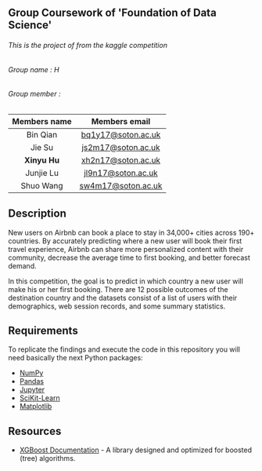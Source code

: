 ## Group Coursework of 'Foundation of Data Science'
###### This is the project of from the kaggle competition
###### Group name : H 
###### Group member    : <br>

|Members name | Members email|
|:------------: | :-------------:|
|Bin Qian     | bq1y17@soton.ac.uk|
|Jie Su       | js2m17@soton.ac.uk|
|**Xinyu Hu**     | xh2n17@soton.ac.uk|
|Junjie Lu    | jl9n17@soton.ac.uk|
|Shuo Wang    | sw4m17@soton.ac.uk|

## Description
New users on Airbnb can book a place to stay in 34,000+ cities across 190+ countries. By accurately predicting where a new user will book their first travel experience, Airbnb can share more personalized content with their community, decrease the average time to first booking, and better forecast demand.<br>


In this competition, the goal is to predict in which country a new user will make his or her first booking. There are 12 possible outcomes of the destination country and the datasets consist of a list of users with their demographics, web session records, and some summary statistics.

## Requirements
To replicate the findings and execute the code in this repository you will need basically the next Python packages:<br>
* [NumPy](http://www.numpy.org)
* [Pandas](http://pandas.pydata.org)
* [Jupyter](http://jupyter.org)
* [SciKit-Learn](http://scikit-learn.org/stable/)
* [Matplotlib](http://matplotlib.org)

## Resources
* [XGBoost Documentation](https://xgboost.readthedocs.io/en/latest/) - A library designed and optimized for boosted (tree) algorithms.

